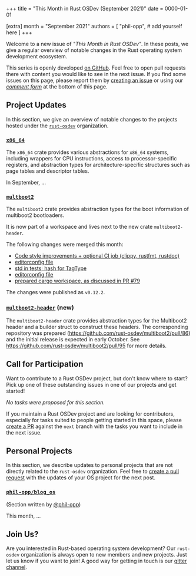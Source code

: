 +++
title = "This Month in Rust OSDev (September 2021)"
date = 0000-01-01

[extra]
month = "September 2021"
authors = [
    "phil-opp",
    # add yourself here
]
+++

Welcome to a new issue of _"This Month in Rust OSDev"_. In these posts, we give a regular overview of notable changes in the Rust operating system development ecosystem.

<!-- more -->

This series is openly developed [on GitHub](https://github.com/rust-osdev/homepage/). Feel free to open pull requests there with content you would like to see in the next issue. If you find some issues on this page, please report them by [creating an issue](https://github.com/rust-osdev/homepage/issues/new) or using our [_comment form_](#comment-form) at the bottom of this page.

<!--
    This is a draft for the upcoming "This Month in Rust OSDev (September 2021)" post.
    Feel free to create pull requests against the `next` branch to add your
    content here.
    Please take a look at the past posts on https://rust-osdev.com/ to see the
    general structure of these posts.
-->

## Project Updates

In this section, we give an overview of notable changes to the projects hosted under the [`rust-osdev`] organization.

[`rust-osdev`]: https://github.com/rust-osdev/about

### [`x86_64`](https://github.com/rust-osdev/x86_64)

The `x86_64` crate provides various abstractions for `x86_64` systems, including wrappers for CPU instructions, access to processor-specific registers, and abstraction types for architecture-specific structures such as page tables and descriptor tables.

In September, …

### [`multboot2`](https://github.com/rust-osdev/multiboot2)

The `multiboot2` crate provides abstraction types for the boot information of multiboot2 bootloaders.

It is now part of a workspace and lives next to the new crate `multiboot2-header`.

The following changes were merged this month:

- [Code style improvements + optional CI job (clippy, rustfmt, rustdoc)](https://github.com/rust-osdev/multiboot2/pull/92)
- [editorconfig file](https://github.com/rust-osdev/multiboot2/pull/93)
- [std in tests; hash for TagType](https://github.com/rust-osdev/multiboot2/pull/94) 
- [editorconfig file](https://github.com/rust-osdev/multiboot2/pull/93)
- [prepared cargo workspace, as discussed in PR #79](https://github.com/rust-osdev/multiboot2/pull/86)

The changes were published as <span class="gray">`v0.12.2`</span>.


### [`multboot2-header`](https://github.com/rust-osdev/multiboot2) (**new**)
The `multiboot2-header` crate provides abstraction types for the Multiboot2 header 
and a builder struct to construct these headers. The corresponding repository was 
prepared (<https://github.com/rust-osdev/multiboot2/pull/86>) and the initial release 
is expected in early October. See <https://github.com/rust-osdev/multiboot2/pull/95> for more details.

## Call for Participation

Want to contribute to a Rust OSDev project, but don't know where to start? Pick up one of these outstanding
issues in one of our projects and get started!

<!--
Please use the following template for adding items:
- [(`repo_name`) Issue Description](https://example.com/link-to-issue)
-->

<span class="gray">

_No tasks were proposed for this section._

</span>

If you maintain a Rust OSDev project and are looking for contributors, especially for tasks suited to people
getting started in this space, please [create a PR](https://github.com/rust-osdev/homepage/pulls) against the
`next` branch with the tasks you want to include in the next issue.


## Personal Projects

In this section, we describe updates to personal projects that are not directly related to the `rust-osdev` organization. Feel free to [create a pull request](https://github.com/rust-osdev/homepage/pulls) with the updates of your OS project for the next post.

### [`phil-opp/blog_os`](https://github.com/phil-opp/blog_os)

<span class="gray">(Section written by [@phil-opp](https://github.com/phil-opp))</span>

This month, ...

## Join Us?

Are you interested in Rust-based operating system development? Our `rust-osdev` organization is always open to new members and new projects. Just let us know if you want to join! A good way for getting in touch is our [gitter channel](https://gitter.im/rust-osdev/Lobby).


<!--
TODO: Update publication date
-->

